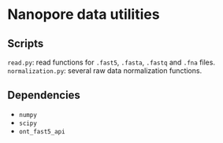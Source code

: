 # Nanopore data utilities

## Scripts

`read.py`: read functions for `.fast5`, `.fasta`, `.fastq` and `.fna` files.
`normalization.py`: several raw data normalization functions.

## Dependencies

- `numpy`
- `scipy`
- `ont_fast5_api`